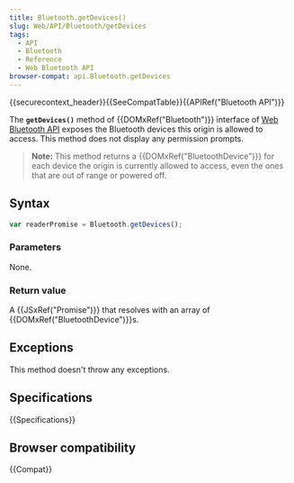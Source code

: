 ```yaml
---
title: Bluetooth.getDevices()
slug: Web/API/Bluetooth/getDevices
tags:
  - API
  - Bluetooth
  - Reference
  - Web Bluetooth API
browser-compat: api.Bluetooth.getDevices
---
```

{{securecontext_header}}{{SeeCompatTable}}{{APIRef("Bluetooth API")}}

The **`getDevices()`** method of
{{DOMxRef("Bluetooth")}} interface of [Web Bluetooth API](/en-US/docs/Web/API/Web_Bluetooth_API) exposes the
Bluetooth devices this origin is allowed to access. This method does not display any
permission prompts.

> **Note:** This method returns a {{DOMxRef("BluetoothDevice")}} for each
> device the origin is currently allowed to access, even the ones that are out of range
> or powered off.

## Syntax

```js
var readerPromise = Bluetooth.getDevices();
```

### Parameters

None.

### Return value

A {{JSxRef("Promise")}} that resolves with an array of {{DOMxRef("BluetoothDevice")}}s.

## Exceptions

This method doesn't throw any exceptions.

## Specifications

{{Specifications}}

## Browser compatibility

{{Compat}}
